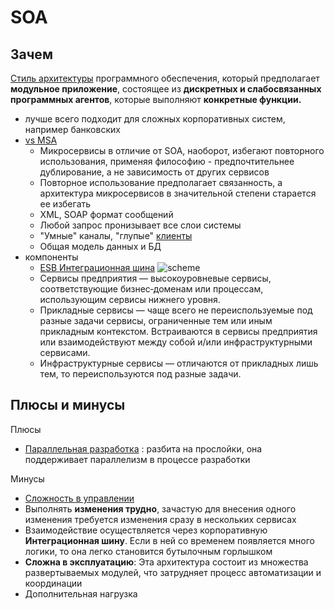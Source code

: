# SOA

## Зачем

[Стиль архитектуры](../arch.styles.md) программного обеспечения, который предполагает __модульное приложение__, состоящее из __дискретных и слабосвязанных программных агентов__, которые выполняют __конкретные функции.__

- лучше всего подходит для сложных корпоративных систем, например банковских
- [vs MSA](https://microarch.ru/blog/soa-vs-msa)
  - Микросервисы в отличие от SOA, наоборот, избегают повторного использования, применяя философию - предпочтительнее дублирование, а не зависимость от других сервисов
  - Повторное использование предполагает связанность, а архитектура микросервисов в значительной степени старается ее избегать
  - XML, SOAP формат сообщений
  - Любой запрос пронизывает все слои системы
  - "Умные" каналы, "глупые" [клиенты](https://habr.com/ru/articles/843284/)
  - Общая модель данных и БД
- компоненты
  - [ESB Интеграционная шина](../../technology/middleware/esb.md) ![scheme](../../img/pattern/integration/esb.jpg)
  - Сервисы предприятия — высокоуровневые сервисы, соответствующие бизнес‑доменам или процессам, использующим сервисы нижнего уровня.
  - Прикладные сервисы — чаще всего не переиспользуемые под разные задачи сервисы, ограниченные тем или иным прикладным контекстом. Встраиваются в сервисы предприятия или взаимодействуют между собой и/или инфраструктурными сервисами.
  - Инфраструктурные сервисы — отличаются от прикладных лишь тем, то переиспользуются под разные задачи.

## Плюсы и минусы

Плюсы

- [Параллельная разработка](https://habr.com/ru/companies/otus/articles/476024/) : разбита на прослойки, она поддерживает параллелизм в процессе разработки

Минусы

- [Сложность в управлении](https://habr.com/ru/companies/otus/articles/476024/)
- Выполнять __изменения трудно__, зачастую для внесения одного изменения требуется изменения сразу в нескольких сервисах
- Взаимодействие осуществляется через корпоративную __Интеграционная шину__. Если в ней со временем появляется много логики, то она легко становится бутылочным горлышком
- __Сложна в эксплуатацию__: Эта архитектура состоит из множества развертываемых модулей, что затрудняет процесс автоматизации и координации
- Дополнительная нагрузка
